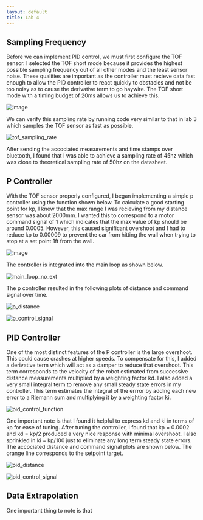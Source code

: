 ```yaml
---
layout: default
title: Lab 4
---
```

## Sampling Frequency
Before we can implement PID control, we must first configure the TOF sensor. I selected the TOF short mode because it provides the highest possible sampling frequency out of all other modes and the least sensor noise. These qualities are important as the controller must recieve data fast enough to allow the PID controller to react quickly to obstacles and not be too noisy as to cause the derivative term to go haywire. The TOF short mode with a timing budget of 20ms allows us to achieve this. 

![image](https://github.com/user-attachments/assets/05240319-8f96-4494-b6ff-21d1a933eb67)

We can verify this sampling rate by running code very similar to that in lab 3 which samples the TOF sensor as fast as possible.

![tof_sampling_rate](https://github.com/user-attachments/assets/13315dce-bba4-44cf-abe3-0d69fe946848)

After sending the accociated measurements and time stamps over bluetooth, I found that I was able to achieve a sampling rate of 45hz which was close to theoretical sampling rate of 50hz on the datasheet. 

## P Controller
With the TOF sensor properly configured, I began implementing a simple p controller using the function shown below. To calculate a good starting point for kp, I knew that the max range I was recieving from my distance sensor was about 2000mm. I wanted this to correspond to a motor command signal of 1 which indicates that the max value of kp should be around 0.0005. However, this caused significant overshoot and I had to reduce kp to 0.00009 to prevent the car from hitting the wall when trying to stop at a set point 1ft from the wall.

![image](https://github.com/user-attachments/assets/10f8885f-32ad-451c-b7e8-f2f17cb77540)

The controller is integrated into the main loop as shown below.

![main_loop_no_ext](https://github.com/user-attachments/assets/7d952f51-b872-47b3-ba76-0df54ba3a616)

The p controller resulted in the following plots of distance and command signal over time.

![p_distance](https://github.com/user-attachments/assets/3c93a671-8366-410f-8116-e8621fcfe27e)

![p_control_signal](https://github.com/user-attachments/assets/fbd9766e-195d-47a9-983c-89ef04a48a80)

## PID Controller
One of the most distinct features of the P controller is the large overshoot. This could cause crashes at higher speeds. To compensate for this, I added a derivative term which will act as a damper to reduce that overshoot. This term corresponds to the velocity of the robot estimated from successive distance measurements multiplied by a weighting factor kd. I also added a very small integral term to remove any small steady state errors in my controller. This term estimates the integral of the errror by adding each new error to a Riemann sum and multiplying it by a weighting factor ki. 

![pid_control_function](https://github.com/user-attachments/assets/4a1628bf-3bd6-49c4-97bb-6ad15453426f)

  One important note is that I found it helpful to express kd and ki in terms of kp for ease of tuning. After tuning the controller, I found that kp = 0.0002 and kd = kp/2 produced a very nice response with minimal overshoot. I also sprinkled in ki = kp/100 just to eliminate any long term steady state errors. The accociated distance and command signal plots are shown below. The orange line corresponds to the setpoint target. 

  ![pid_distance](https://github.com/user-attachments/assets/a4d6a318-d9f8-43ff-992b-fc93a639c6de)

  ![pid_control_signal](https://github.com/user-attachments/assets/d85ed693-f568-43d8-97b2-2748c729bd36)

  ## Data Extrapolation
  One important thing to note is that 
















